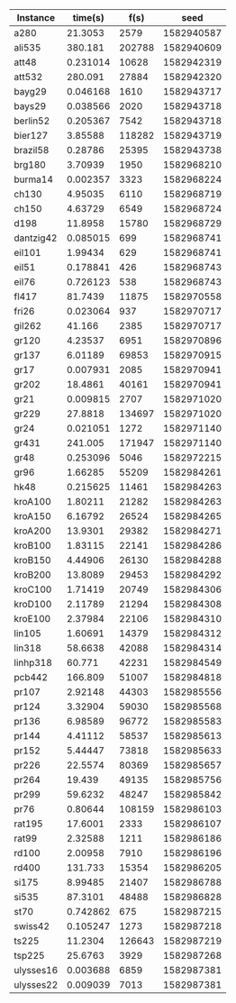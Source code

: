 | Instance  | time(s)  | f(s)   | seed       |
|-----------|----------|--------|------------|
| a280      | 21.3053  | 2579   | 1582940587 |
| ali535    | 380.181  | 202788 | 1582940609 |
| att48     | 0.231014 | 10628  | 1582942319 |
| att532    | 280.091  | 27884  | 1582942320 |
| bayg29    | 0.046168 | 1610   | 1582943717 |
| bays29    | 0.038566 | 2020   | 1582943718 |
| berlin52  | 0.205367 | 7542   | 1582943718 |
| bier127   | 3.85588  | 118282 | 1582943719 |
| brazil58  | 0.28786  | 25395  | 1582943738 |
| brg180    | 3.70939  | 1950   | 1582968210 |
| burma14   | 0.002357 | 3323   | 1582968224 |
| ch130     | 4.95035  | 6110   | 1582968719 |
| ch150     | 4.63729  | 6549   | 1582968724 |
| d198      | 11.8958  | 15780  | 1582968729 |
| dantzig42 | 0.085015 | 699    | 1582968741 |
| eil101    | 1.99434  | 629    | 1582968741 |
| eil51     | 0.178841 | 426    | 1582968743 |
| eil76     | 0.726123 | 538    | 1582968743 |
| fl417     | 81.7439  | 11875  | 1582970558 |
| fri26     | 0.023064 | 937    | 1582970717 |
| gil262    | 41.166   | 2385   | 1582970717 |
| gr120     | 4.23537  | 6951   | 1582970896 |
| gr137     | 6.01189  | 69853  | 1582970915 |
| gr17      | 0.007931 | 2085   | 1582970941 |
| gr202     | 18.4861  | 40161  | 1582970941 |
| gr21      | 0.009815 | 2707   | 1582971020 |
| gr229     | 27.8818  | 134697 | 1582971020 |
| gr24      | 0.021051 | 1272   | 1582971140 |
| gr431     | 241.005  | 171947 | 1582971140 |
| gr48      | 0.253096 | 5046   | 1582972215 |
| gr96      | 1.66285  | 55209  | 1582984261 |
| hk48      | 0.215625 | 11461  | 1582984263 |
| kroA100   | 1.80211  | 21282  | 1582984263 |
| kroA150   | 6.16792  | 26524  | 1582984265 |
| kroA200   | 13.9301  | 29382  | 1582984271 |
| kroB100   | 1.83115  | 22141  | 1582984286 |
| kroB150   | 4.44906  | 26130  | 1582984288 |
| kroB200   | 13.8089  | 29453  | 1582984292 |
| kroC100   | 1.71419  | 20749  | 1582984306 |
| kroD100   | 2.11789  | 21294  | 1582984308 |
| kroE100   | 2.37984  | 22106  | 1582984310 |
| lin105    | 1.60691  | 14379  | 1582984312 |
| lin318    | 58.6638  | 42088  | 1582984314 |
| linhp318  | 60.771   | 42231  | 1582984549 |
| pcb442    | 166.809  | 51007  | 1582984818 |
| pr107     | 2.92148  | 44303  | 1582985556 |
| pr124     | 3.32904  | 59030  | 1582985568 |
| pr136     | 6.98589  | 96772  | 1582985583 |
| pr144     | 4.41112  | 58537  | 1582985613 |
| pr152     | 5.44447  | 73818  | 1582985633 |
| pr226     | 22.5574  | 80369  | 1582985657 |
| pr264     | 19.439   | 49135  | 1582985756 |
| pr299     | 59.6232  | 48247  | 1582985842 |
| pr76      | 0.80644  | 108159 | 1582986103 |
| rat195    | 17.6001  | 2333   | 1582986107 |
| rat99     | 2.32588  | 1211   | 1582986186 |
| rd100     | 2.00958  | 7910   | 1582986196 |
| rd400     | 131.733  | 15354  | 1582986205 |
| si175     | 8.99485  | 21407  | 1582986788 |
| si535     | 87.3101  | 48488  | 1582986828 |
| st70      | 0.742862 | 675    | 1582987215 |
| swiss42   | 0.105247 | 1273   | 1582987218 |
| ts225     | 11.2304  | 126643 | 1582987219 |
| tsp225    | 25.6763  | 3929   | 1582987268 |
| ulysses16 | 0.003688 | 6859   | 1582987381 |
| ulysses22 | 0.009039 | 7013   | 1582987381 |
